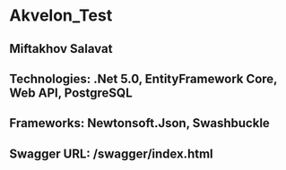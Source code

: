 # Akvelon_Test
## Miftakhov Salavat
## Technologies: .Net 5.0, EntityFramework Core, Web API, PostgreSQL
## Frameworks: Newtonsoft.Json, Swashbuckle
## Swagger URL: /swagger/index.html
